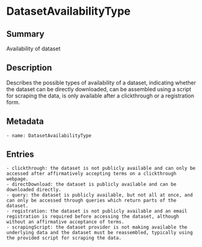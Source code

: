 <!-- Automatically generated by spec-parser v2.0.0 on 2023-12-25T20:28:21.783513+00:00 -->
<!-- SPDX-License-Identifier: Community-Spec-1.0 -->

# DatasetAvailabilityType

## Summary

Availability of dataset


## Description

Describes the possible types of availability of a dataset, indicating whether the dataset can be directly downloaded, can be assembled using a script for scraping the data, is only available after a clickthrough or a registration form.


## Metadata

    - name: DatasetAvailabilityType



## Entries
    - clickthrough: the dataset is not publicly available and can only be accessed after affirmatively accepting terms on a clickthrough webpage.
    - directDownload: the dataset is publicly available and can be downloaded directly.
    - query: the dataset is publicly available, but not all at once, and can only be accessed through queries which return parts of the dataset.
    - registration: the dataset is not publicly available and an email registration is required before accessing the dataset, although without an affirmative acceptance of terms.
    - scrapingScript: the dataset provider is not making available the underlying data and the dataset must be reassembled, typically using the provided script for scraping the data.

